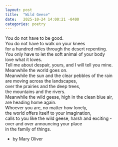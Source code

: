 ```yaml
---
layout: post
title:  "Wild Geese"
date:   2025-10-24 14:00:21 -0400
categories: poetry
---
```

You do not have to be good.\
You do not have to walk on your knees\
for a hundred miles through the desert repenting.\
You only have to let the soft animal of your body\
love what it loves.\
Tell me about despair, yours, and I will tell you mine.\
Meanwhile the world goes on.\
Meanwhile the sun and the clear pebbles of the rain\
are moving across the landscapes,\
over the prairies and the deep trees,\
the mountains and the rivers.\
Meanwhile the wild geese, high in the clean blue air,\
are heading home again.\
Whoever you are, no matter how lonely,\
the world offers itself to your imagination,\
calls to you like the wild geese, harsh and exciting -\
over and over announcing your place\
in the family of things.
- by Mary Oliver